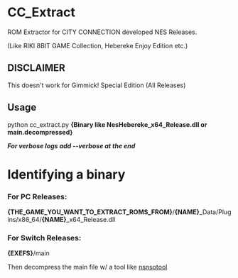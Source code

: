 # CC_Extract
ROM Extractor for CITY CONNECTION developed NES Releases. 

(Like RIKI 8BIT GAME Collection, Hebereke Enjoy Edition etc.)

## DISCLAIMER

This doesn't work for Gimmick! Special Edition (All Releases)

## Usage

python cc_extract.py **{Binary like NesHebereke_x64_Release.dll or main.decompressed}**

***For verbose logs add --verbose at the end***

# Identifying a binary

### For PC Releases: 

**{THE_GAME_YOU_WANT_TO_EXTRACT_ROMS_FROM}**/**{NAME}**_Data/Plugins/x86_64/**{NAME}**_x64_Release.dll

### For Switch Releases:

**{EXEFS}**/main 

Then decompress the main file w/ a tool like [nsnsotool](https://github.com/0CBH0/nsnsotool/releases/tag/v1.0a)



